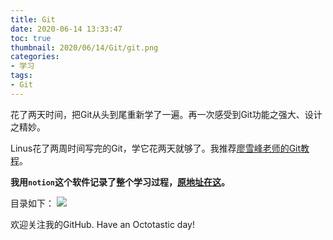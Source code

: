 ```yaml
---
title: Git
date: 2020-06-14 13:33:47
toc: true
thumbnail: 2020/06/14/Git/git.png
categories:
- 学习
tags:
- Git
---
```

花了两天时间，把Git从头到尾重新学了一遍。再一次感受到Git功能之强大、设计之精妙。  
<!--more-->  
Linus花了两周时间写完的Git，学它花两天就够了。我推荐[廖雪峰老师的Git教程](https://www.liaoxuefeng.com/wiki/896043488029600)。

**我用`notion`这个软件记录了整个学习过程，[原地址在这](https://www.notion.so/Git-67f45400edca43d4bc872b1c0cb02b60)。**  

目录如下：
![](catalogue.png)  

欢迎关注我的GitHub. 
Have an Octotastic day!
